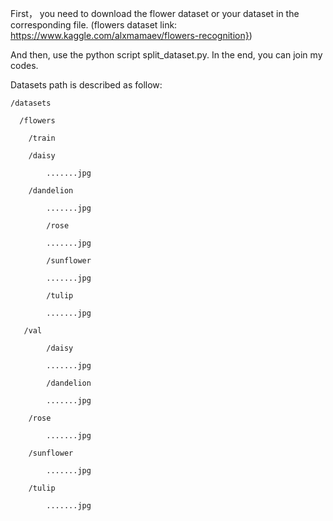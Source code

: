First， you need to download the flower dataset or your dataset in the corresponding file. (flowers dataset link: https://www.kaggle.com/alxmamaev/flowers-recognition})

And then, use the python script split_dataset.py. In the end, you can join my codes.

Datasets path is described as follow: 

    /datasets
 
      /flowers
			
	    /train
				
		/daisy 
					
			.......jpg 
						
		/dandelion 
			
			.......jpg 
						
	        /rose  
					
		    .......jpg  
						
	        /sunflower   
					
			.......jpg   
						
	        /tulip   
					
			.......jpg   
						
	   /val   
				
	        /daisy   
					
			.......jpg   
						
	        /dandelion   
					
			.......jpg   
						
		/rose   
					
			.......jpg   
						
		/sunflower   
					
			.......jpg   
						
		/tulip   
					
			.......jpg
